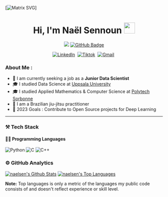 [![Matrix SVG](https://raw.githubusercontent.com/rodrigograca31/rodrigograca31/master/matrix.svg)]

<h1 align="center">Hi, I'm Naël Sennoun <img src="https://media.giphy.com/media/hvRJCLFzcasrR4ia7z/giphy.gif" width="35"></h1>

<p align="center">
<a href="https://github.com/naelsen/github-profile-views-counter"><img src="https://komarev.com/ghpvc/?username=naelsen"></a>
<a href="https://github.com/naelsen?tab=followers"><img src="https://img.shields.io/github/followers/naelsen?label=Followers&style=social" alt="GitHub Badge"></a>
</p>

<p align="center">
<a href="https://www.linkedin.com/in/nael-sennoun/"><img src="https://img.shields.io/badge/LinkedIn-0077B5?style=for-the-badge&logo=linkedin&logoColor=white" alt="LinkedIn"/></a>&nbsp;
<a href="https://www.tiktok.com/@iartnft/"><img src="https://img.shields.io/badge/TikTok-000000?style=for-the-badge&logo=tiktok&logoColor=white" alt="Tiktok"/></a>&nbsp;
<a href="mailto:nael.sennoun@gmail.com"><img src="https://img.shields.io/badge/Gmail-D14836?style=for-the-badge&logo=gmail&logoColor=white" alt="Gmail"/></a>&nbsp;
</p>

### About Me :

- 💼 I am currently seeking a job as a **Junior Data Scientist**
- 🎓 I studied Data Science at [Uppsala University](https://www.uu.se/en)
- 🎓 I studied Applied Mathematics & Computer Science at [Polytech Sorbonne](https://www.polytech.sorbonne-universite.fr/)
- 🥋 I am a Brazilian jiu-jitsu practitioner
- 🎯 2023 Goals : Contribute to Open Source projects for Deep Learning

---

### ⚒️ Tech Stack

#### 👨‍💻 Programming Languages

<img src="https://img.shields.io/badge/Python-FFD43B?style=for-the-badge&logo=python&logoColor=blue" alt="Python"/> <img src="https://img.shields.io/badge/C-00599C?style=for-the-badge&logo=c&logoColor=white" alt="C"/> <img src="https://img.shields.io/badge/R-276DC3?style=for-the-badge&logo=r&logoColor=white" alt="C++"/> 

### ⚙️ GitHub Analytics

<a href="https://github.com/naelsen/github-readme-stats"><img alt="naelsen's Github Stats" src="https://github-readme-stats-eight-theta.vercel.app/api?username=naelsen&show_icons=true&theme=react&include_all_commits=true&count_private=true&hide_border=true&bg_color=0D1117" /></a> <a href="https://github.com/naelsen/github-readme-stats"><img alt="naelsen's Top Languages" src="https://github-readme-stats-eight-theta.vercel.app/api/top-langs/?username=naelsen&langs_count=8&count_private=true&layout=compact&theme=react&hide_border=true&bg_color=0D1117" /></a>

<b>Note:</b> Top languages is only a metric of the languages my public code consists of and doesn't reflect experience or skill level.
